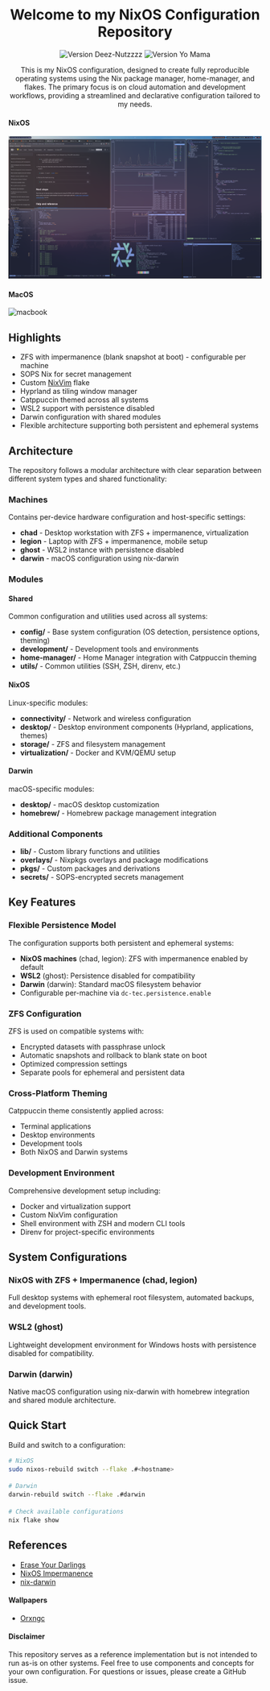 <h1 align="center">Welcome to my NixOS Configuration Repository</h1>

<p align="center">
    <img src="https://img.shields.io/badge/Version-69.420.0-orange" alt="Version Deez-Nutzzzz">
    <img src="https://img.shields.io/badge/NixOS-5277C3?style=for-the-badge&logo=nixos&logoColor=white" alt="Version Yo Mama">
</p>

<p align="center">
    This is my NixOS configuration, designed to create fully reproducible operating systems using the Nix package manager, home-manager, and flakes.
    The primary focus is on cloud automation and development workflows, providing a streamlined and declarative configuration tailored to my needs.
</p>

#### NixOS

![desktop](./docs/images/desktop.png)

#### MacOS

![macbook](./docs/images/macbook.png)

## Highlights

- ZFS with impermanence (blank snapshot at boot) - configurable per machine
- SOPS Nix for secret management
- Custom [NixVim](https://github.com/dc-tec/nixvim) flake
- Hyprland as tiling window manager
- Catppuccin themed across all systems
- WSL2 support with persistence disabled
- Darwin configuration with shared modules
- Flexible architecture supporting both persistent and ephemeral systems

## Architecture

The repository follows a modular architecture with clear separation between different system types and shared functionality:

### Machines

Contains per-device hardware configuration and host-specific settings:

- **chad** - Desktop workstation with ZFS + impermanence, virtualization
- **legion** - Laptop with ZFS + impermanence, mobile setup
- **ghost** - WSL2 instance with persistence disabled
- **darwin** - macOS configuration using nix-darwin

### Modules

#### Shared

Common configuration and utilities used across all systems:

- **config/** - Base system configuration (OS detection, persistence options, theming)
- **development/** - Development tools and environments
- **home-manager/** - Home Manager integration with Catppuccin theming
- **utils/** - Common utilities (SSH, ZSH, direnv, etc.)

#### NixOS

Linux-specific modules:

- **connectivity/** - Network and wireless configuration
- **desktop/** - Desktop environment components (Hyprland, applications, themes)
- **storage/** - ZFS and filesystem management
- **virtualization/** - Docker and KVM/QEMU setup

#### Darwin

macOS-specific modules:

- **desktop/** - macOS desktop customization
- **homebrew/** - Homebrew package management integration

### Additional Components

- **lib/** - Custom library functions and utilities
- **overlays/** - Nixpkgs overlays and package modifications
- **pkgs/** - Custom packages and derivations
- **secrets/** - SOPS-encrypted secrets management

## Key Features

### Flexible Persistence Model

The configuration supports both persistent and ephemeral systems:

- **NixOS machines** (chad, legion): ZFS with impermanence enabled by default
- **WSL2** (ghost): Persistence disabled for compatibility
- **Darwin** (darwin): Standard macOS filesystem behavior
- Configurable per-machine via `dc-tec.persistence.enable`

### ZFS Configuration

ZFS is used on compatible systems with:

- Encrypted datasets with passphrase unlock
- Automatic snapshots and rollback to blank state on boot
- Optimized compression settings
- Separate pools for ephemeral and persistent data

### Cross-Platform Theming

Catppuccin theme consistently applied across:

- Terminal applications
- Desktop environments
- Development tools
- Both NixOS and Darwin systems

### Development Environment

Comprehensive development setup including:

- Docker and virtualization support
- Custom NixVim configuration
- Shell environment with ZSH and modern CLI tools
- Direnv for project-specific environments

## System Configurations

### NixOS with ZFS + Impermanence (chad, legion)

Full desktop systems with ephemeral root filesystem, automated backups, and development tools.

### WSL2 (ghost)

Lightweight development environment for Windows hosts with persistence disabled for compatibility.

### Darwin (darwin)

Native macOS configuration using nix-darwin with homebrew integration and shared module architecture.

## Quick Start

Build and switch to a configuration:

```bash
# NixOS
sudo nixos-rebuild switch --flake .#<hostname>

# Darwin
darwin-rebuild switch --flake .#darwin

# Check available configurations
nix flake show
```

## References

- [Erase Your Darlings](https://grahamc.com/blog/erase-your-darlings/)
- [NixOS Impermanence](https://github.com/nix-community/impermanence)
- [nix-darwin](https://github.com/LnL7/nix-darwin)

#### Wallpapers

- [Orxngc](https://github.com/orxngc/walls-catppuccin-mocha)

#### Disclaimer

This repository serves as a reference implementation but is not intended to run as-is on other systems. Feel free to use components and concepts for your own configuration. For questions or issues, please create a GitHub issue.

